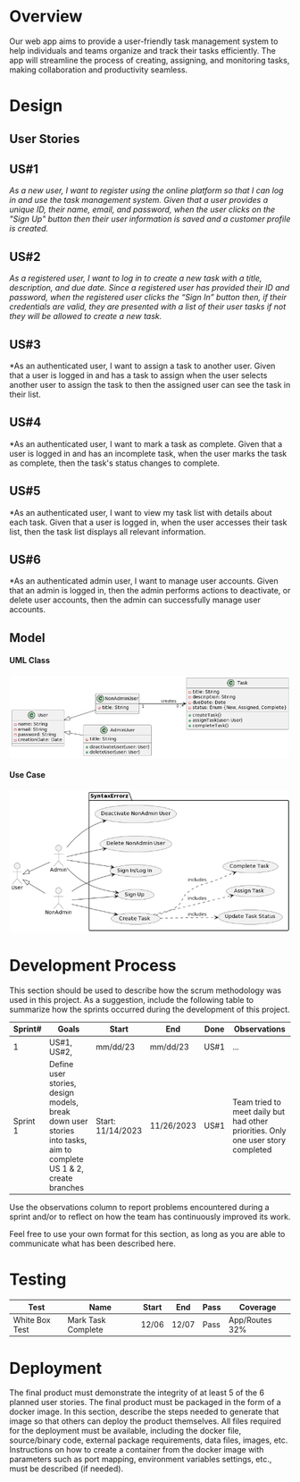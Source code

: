 # Overview

Our web app aims to provide a user-friendly task management system to help individuals and teams organize and track their tasks efficiently.  The app will streamline the process of creating, assigning, and monitoring tasks, making collaboration and productivity seamless.  

# Design

## User Stories

## US#1

*As a new user, I want to register using the online platform so that I can log in and use the task management system. Given that a user provides a unique ID, their name, email, and password, when the user clicks on the "Sign Up" button then their user information is saved and a customer profile is created.*

## US#2

*As a registered user, I want to log in to create a new task with a title, description, and due date. Since a registered user has provided their ID and password, when the registered user clicks the “Sign In” button then, if their credentials are valid, they are presented with a list of their user tasks if not they will be allowed to create a new task.*

## US#3

*As an authenticated user, I want to assign a task to another user.  Given that a user is logged in and has a task to assign when the user selects another user to assign the task to then the assigned user can see the task in their list.  

## US#4

*As an authenticated user, I want to mark a task as complete.  Given that a user is logged in and has an incomplete task, when the user marks the task as complete, then the task's status changes to complete.  
 

## US#5

*As an authenticated user, I want to view my task list with details about each task.  Given that a user is logged in, when the user accesses their task list, then the task list displays all relevant information.  

## US#6

*As an authenticated admin user, I want to manage user accounts.  Given that an admin is logged in, then the admin performs actions to deactivate, or delete user accounts, then the admin can successfully manage user accounts.  

## Model 

#### UML Class

![UML Class](pics/UMLClass1.png)

#### Use Case

![UML Class](pics/UseCase.png)

# Development Process 

This section should be used to describe how the scrum methodology was used in this project. As a suggestion, include the following table to summarize how the sprints occurred during the development of this project.

|Sprint#|Goals|Start|End|Done|Observations|
|---|---|---|---|---|---|
|1|US#1, US#2,|mm/dd/23|mm/dd/23|US#1|...|
|Sprint 1|Define user stories, design models, break down user stories into tasks, aim to complete US 1 & 2, create branches|Start: 11/14/2023|11/26/2023|US#1|Team tried to meet daily but had other priorities.  Only one user story completed|

Use the observations column to report problems encountered during a sprint and/or to reflect on how the team has continuously improved its work.

Feel free to use your own format for this section, as long as you are able to communicate what has been described here.

# Testing 

| Test             | Name             | Start | End   | Pass  | Coverage      |
|------------------|------------------|-------|-------|-------|---------------|
| White Box Test   | Mark Task Complete | 12/06 | 12/07 | Pass  | App/Routes 32% |

# Deployment 

The final product must demonstrate the integrity of at least 5 of the 6 planned user stories. The final product must be packaged in the form of a docker image. In this section, describe the steps needed to generate that image so that others can deploy the product themselves. All files required for the deployment must be available, including the docker file, source/binary code, external package requirements, data files, images, etc. Instructions on how to create a container from the docker image with parameters such as port mapping, environment variables settings, etc., must be described (if needed). 
